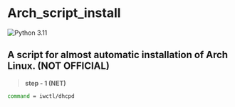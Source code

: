 # Arch_script_install
![Python 3.11]([https://img.shields.io/pypi/pyversions/clubhouse?color=blueviolet](https://img.shields.io/pypi/pyversions/python))

## A script for almost automatic installation of Arch Linux. (NOT OFFICIAL)

> **step - 1 (NET)** 

```bash
command = iwctl/dhcpd
```
